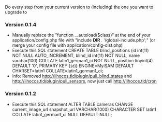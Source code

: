 Do every step from your current version to (including) the one you want to upgrade to

### Version 0.1.4
* Manually replace the "function __autoload($class)" at the end of your application/config.php file with "include __DIR__ . '/global-include.php';" (or merge your config file with application/config-dist.php)
* Execute this SQL statement
    CREATE TABLE blind_positions (id int(11) NOT NULL AUTO_INCREMENT, blind_id int(11) NOT NULL, name varchar(100) COLLATE latin1_german1_ci NOT NULL, position tinyint(4) DEFAULT '0', PRIMARY KEY (`id`)) ENGINE=MyISAM DEFAULT CHARSET=latin1 COLLATE=latin1_german1_ci;
* Info: Removed http://lihocos.tld/plugin/pull_blind_states and http://lihocos.tld/plugin/pull_sensors, now just call http://lihocos.tld/cron

### Version 0.1.2
* Execute this SQL statement
    ALTER TABLE cameras CHANGE current_image_url snapshot_url VARCHAR(1000) CHARACTER SET latin1 COLLATE latin1_german1_ci NULL DEFAULT NULL;